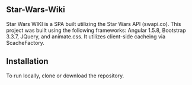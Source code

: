 ## Star-Wars-Wiki

Star Wars WIKI is a SPA built utilizing the Star Wars API (swapi.co).  This project was built using the following frameworks: Angular 1.5.8, Bootstrap 3.3.7, JQuery, and animate.css.  It utilizes client-side cacheing via $cacheFactory.

## Installation
To run locally, clone or download the repository.
